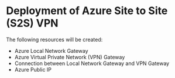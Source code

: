 # Deployment of Azure Site to Site (S2S) VPN

The following resources will be created:

- Azure Local Network Gateway
- Azure Virtual Private Network (VPN) Gateway
- Connection between Local Network Gateway and VPN Gateway
- Azure Public IP